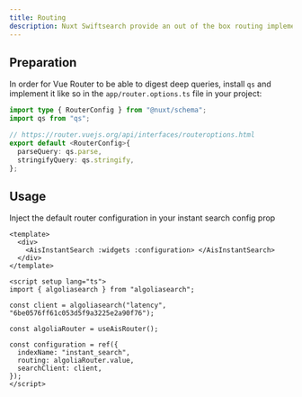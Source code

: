 ```yaml
---
title: Routing
description: Nuxt Swiftsearch provide an out of the box routing implementation
---
```


## Preparation

In order for Vue Router to be able to digest deep queries, install `qs` and implement it like so in the `app/router.options.ts` file in your project:

```ts [app/router.options.ts]
import type { RouterConfig } from "@nuxt/schema";
import qs from "qs";

// https://router.vuejs.org/api/interfaces/routeroptions.html
export default <RouterConfig>{
  parseQuery: qs.parse,
  stringifyQuery: qs.stringify,
};
```

## Usage

Inject the default router configuration in your instant search config prop

```vue [MySearchExperience.vue]
<template>
  <div>
    <AisInstantSearch :widgets :configuration> </AisInstantSearch>
  </div>
</template>

<script setup lang="ts">
import { algoliasearch } from "algoliasearch";

const client = algoliasearch("latency", "6be0576ff61c053d5f9a3225e2a90f76");

const algoliaRouter = useAisRouter();

const configuration = ref({
  indexName: "instant_search",
  routing: algoliaRouter.value,
  searchClient: client,
});
</script>
```